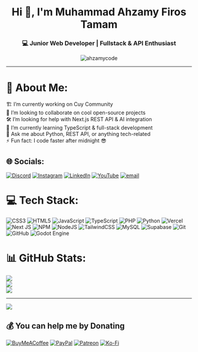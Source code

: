 <h1 align="center">Hi 👋, I'm Muhammad Ahzamy Firos Tamam</h1>
<h3 align="center">💻 Junior Web Developer | Fullstack & API Enthusiast</h3>

<p align="center">
  <img src="https://komarev.com/ghpvc/?username=ahzamycode&label=Profile%20views&color=0e75b6&style=flat" alt="ahzamycode" />
</p>

---

# 💫 About Me:
🏗️ I’m currently working on Cuy Community <br>🤝 I’m looking to collaborate on cool open-source projects<br>🛠️ I’m looking for help with Next.js REST API & AI integration<br>🌱 I’m currently learning TypeScript & full-stack development<br>💬 Ask me about Python, REST API, or anything tech-related<br>⚡ Fun fact: I code faster after midnight 😎


## 🌐 Socials:
[![Discord](https://img.shields.io/badge/Discord-%237289DA.svg?logo=discord&logoColor=white)](https://discord.gg/https://discord.gg/hNdATwSjn) [![Instagram](https://img.shields.io/badge/Instagram-%23E4405F.svg?logo=Instagram&logoColor=white)](https://instagram.com/ahzamy11) [![LinkedIn](https://img.shields.io/badge/LinkedIn-%230077B5.svg?logo=linkedin&logoColor=white)](https://linkedin.com/in/muhammad-ahzamy-firos-tamam) [![YouTube](https://img.shields.io/badge/YouTube-%23FF0000.svg?logo=YouTube&logoColor=white)](https://youtube.com/@codewithahzamy) [![email](https://img.shields.io/badge/Email-D14836?logo=gmail&logoColor=white)](mailto:ahzamycode@gmail.com) 

# 💻 Tech Stack:
![CSS3](https://img.shields.io/badge/css3-%231572B6.svg?style=for-the-badge&logo=css3&logoColor=white) ![HTML5](https://img.shields.io/badge/html5-%23E34F26.svg?style=for-the-badge&logo=html5&logoColor=white) ![JavaScript](https://img.shields.io/badge/javascript-%23323330.svg?style=for-the-badge&logo=javascript&logoColor=%23F7DF1E) ![TypeScript](https://img.shields.io/badge/typescript-%23007ACC.svg?style=for-the-badge&logo=typescript&logoColor=white) ![PHP](https://img.shields.io/badge/php-%23777BB4.svg?style=for-the-badge&logo=php&logoColor=white) ![Python](https://img.shields.io/badge/python-3670A0?style=for-the-badge&logo=python&logoColor=ffdd54) ![Vercel](https://img.shields.io/badge/vercel-%23000000.svg?style=for-the-badge&logo=vercel&logoColor=white) ![Next JS](https://img.shields.io/badge/Next-black?style=for-the-badge&logo=next.js&logoColor=white) ![NPM](https://img.shields.io/badge/NPM-%23CB3837.svg?style=for-the-badge&logo=npm&logoColor=white) ![NodeJS](https://img.shields.io/badge/node.js-6DA55F?style=for-the-badge&logo=node.js&logoColor=white) ![TailwindCSS](https://img.shields.io/badge/tailwindcss-%2338B2AC.svg?style=for-the-badge&logo=tailwind-css&logoColor=white) ![MySQL](https://img.shields.io/badge/mysql-4479A1.svg?style=for-the-badge&logo=mysql&logoColor=white) ![Supabase](https://img.shields.io/badge/Supabase-3ECF8E?style=for-the-badge&logo=supabase&logoColor=white) ![Git](https://img.shields.io/badge/git-%23F05033.svg?style=for-the-badge&logo=git&logoColor=white) ![GitHub](https://img.shields.io/badge/github-%23121011.svg?style=for-the-badge&logo=github&logoColor=white) ![Godot Engine](https://img.shields.io/badge/GODOT-%23FFFFFF.svg?style=for-the-badge&logo=godot-engine)
# 📊 GitHub Stats:
![](https://github-readme-stats.vercel.app/api?username=AhzamyCode&theme=dark&hide_border=true&include_all_commits=true&count_private=true)<br/>
![](https://nirzak-streak-stats.vercel.app/?user=AhzamyCode&theme=dark&hide_border=true)<br/>
![](https://github-readme-stats.vercel.app/api/top-langs/?username=AhzamyCode&theme=dark&hide_border=true&include_all_commits=true&count_private=true&layout=compact)

---
[![](https://visitcount.itsvg.in/api?id=AhzamyCode&icon=0&color=0)](https://visitcount.itsvg.in)

  ## 💰 You can help me by Donating
  [![BuyMeACoffee](https://img.shields.io/badge/Buy%20Me%20a%20Coffee-ffdd00?style=for-the-badge&logo=buy-me-a-coffee&logoColor=black)](https://buymeacoffee.com/ahzamycode) [![PayPal](https://img.shields.io/badge/PayPal-00457C?style=for-the-badge&logo=paypal&logoColor=white)](https://paypal.me/udin) [![Patreon](https://img.shields.io/badge/Patreon-F96854?style=for-the-badge&logo=patreon&logoColor=white)](https://patreon.com/meuki) [![Ko-Fi](https://img.shields.io/badge/Ko--fi-F16061?style=for-the-badge&logo=ko-fi&logoColor=white)](https://ko-fi.com/jeblogs) 

  
<!-- Proudly created with GPRM ( https://gprm.itsvg.in ) -->
